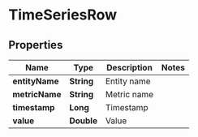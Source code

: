 
# TimeSeriesRow

## Properties
Name | Type | Description | Notes
------------ | ------------- | ------------- | -------------
**entityName** | **String** | Entity name | 
**metricName** | **String** | Metric name | 
**timestamp** | **Long** | Timestamp | 
**value** | **Double** | Value | 



